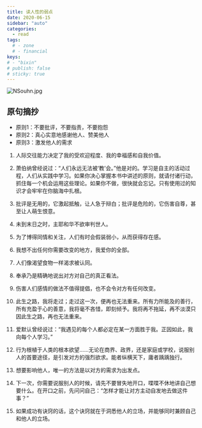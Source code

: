 ```yaml
---
title: 读人性的弱点
date: 2020-06-15
sidebar: "auto"
categories:
  - read
tags:
  # - zone
  # - financial
keys:
# - "bixin"
# publish: false
# sticky: true
---
```


![NSouhn.jpg](https://s1.ax1x.com/2020/06/14/NSouhn.jpg)



## 原句摘抄

- 原则1：不要批评，不要指责，不要抱怨
- 原则2：真心实意地感谢他人、赞美他人
- 原则3：激发他人的需求



1. 人际交往能力决定了我的受欢迎程度、我的幸福感和自我价值。

2. 萧伯纳曾经说过：“人们永远无法被‘教’会。”他是对的。学习是自主的活动过程，人们从实践中学习。如果你决心掌握本书中讲述的原则，就请付诸行动，抓住每一个机会运用这些理论。如果你不做，很快就会忘记。只有使用过的知识才会牢牢在你脑海中扎根。

3. 批评是无用的，它激起抵触，让人急于辩白；批评是危险的，它伤害自尊，甚至让人萌生恨意。

4. 未到末日之时，主耶和华不欲审判世人。

5. 为了博得同情和关注，人们有时会假装弱小，从而获得存在感。

6. 我想不出任何你需要改变的地方，我爱你的全部。

7. 人们像渴望食物一样渴求被认同。

8. 奉承乃是精确地说出对方对自己的真正看法。

9. 伤害人们感情的做法不值得提倡，也不会令对方有任何改变。

10. 此生之路，我将走过；走过这一次，便再也无法重来。所有力所能及的善行，所有充盈于心的善意，我将毫不吝惜，即刻倾予。我将再不拖延，再不淡漠只因此生之路，再也无法重来。

11. 爱默认曾经说过：“我遇见的每个人都必定在某一方面胜于我。正因如此，我向每个人学习。”

12. 行为根植于人类的根本欲望......无论在商界、政界，还是家庭或学校，说服别人的首要途径，是引发对方的强烈欲求。能者纵横天下，庸者踽踽独行。

13. 想要影响他人，唯一的方法是以对方的需求为出发点。

14. 下一次，你需要说服别人的时候，请先不要冒失地开口，喋喋不休地讲自己想要什么。在开口之前，先问问自己：“怎样才能让对方主动自发地去做这件事？”

15. 如果成功有诀窍的话，这个诀窍就在于洞悉他人的立场，并能够同时兼顾自己和他人的立场。

    